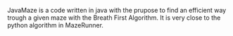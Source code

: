 JavaMaze is a code written in java with the prupose to find an efficient way trough a given maze with the Breath First Algorithm. It is very close to the python algorithm in MazeRunner.
